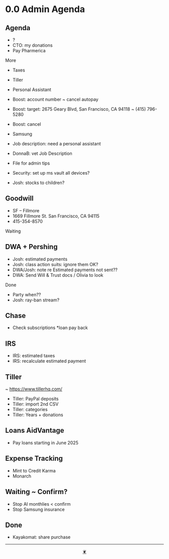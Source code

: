 # 0.0 Admin Agenda

## Agenda

* ?
* CTO: my donations
* Pay Pharmerica

More

* Taxes
* Tiller
* Personal Assistant
* Boost: account number ~ cancel autopay
* Boost: target: 2675 Geary Blvd, San Francisco, CA 94118 ~ (415) 796-5280
* Boost: cancel
* Samsung
* Job description: need a personal assistant
* DonnaB: vet Job Description
* File for admin tips

* Security: set up ms vault all devices?
* Josh: stocks to children?


## Goodwill

* SF – Fillmore
* 1669 Fillmore St. San Francisco, CA 94115
* 415-354-8570

Waiting

## DWA + Pershing

* Josh: estimated payments
* Josh: class action suits: ignore them OK?
* DWA/Josh: note re Estimated payments not sent??
* DWA: Send Will & Trust docs / Olivia to look

Done

* Party when??
* Josh: ray-ban stream?

## Chase

* Check subscriptions
*loan pay back

## IRS

* IRS: estimated taxes
* IRS: recalculate estimated payment

## Tiller

~ https://www.tillerhq.com/

* Tiller: PayPal deposits
* Tiller: import 2nd CSV
* Tiller: categories&nbsp;
* Tiller: Years + donations

## Loans AidVantage

* Pay loans starting in June 2025

## Expense Tracking

* Mint to Credit Karma
* Monarch

## Waiting ~ Confirm?

* Stop AI monthlies &lt; confirm
* Stop Samsung insurance

## Done

* Kayakomat: share purchase

***

<center title="Hello! Click me to go up to the top"><a class="aDingbat" href="javascript:window.scrollTo(0,0);">❦</a></center>
